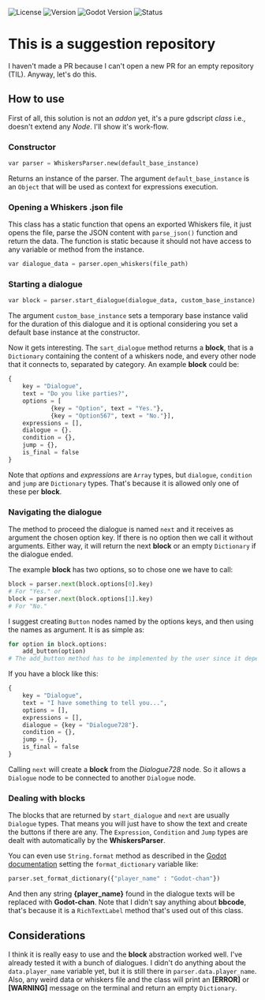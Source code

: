 ![License](https://img.shields.io/badge/license-MIT-blue.svg)
![Version](https://img.shields.io/badge/version-1.1.0-orange.svg)
![Godot Version](https://img.shields.io/badge/godot-3.1-brightgreen.svg)
![Status](https://img.shields.io/badge/status-beta-blue.svg)

# This is a suggestion repository

I haven't made a PR because I can't open a new PR for an empty repository (TIL). Anyway, let's do this.


## How to use
First of all, this solution is not an *addon* yet, it's a pure gdscript *class* i.e., doesn't extend any *Node*. I'll show it's work-flow.

### Constructor

``` Python
var parser = WhiskersParser.new(default_base_instance)
```
Returns an instance of the parser. The argument `default_base_instance` is an `Object` that will be used as context for expressions execution.

### Opening a Whiskers .json file

This class has a static function that opens an exported Whiskers file, it just opens the file, parse the JSON content with `parse_json()` function and return the data. The function is static because it should not have access to any variable or method from the instance.

``` Python
var dialogue_data = parser.open_whiskers(file_path)
```

### Starting a dialogue

``` Python
var block = parser.start_dialogue(dialogue_data, custom_base_instance)
```

The argument `custom_base_instance` sets a temporary base instance valid for the duration of this dialogue and it is optional considering you set a default base instance at the constructor.

Now it gets interesting. The `sart_dialogue` method returns a **block**, that is a `Dictionary` containing the content of a whiskers node, and every other node that it connects to, separated by category. An example **block** could be:

``` Python
{
	key = "Dialogue",
	text = "Do you like parties?",
	options = [
			{key = "Option", text = "Yes."},
			{key = "Option567", text = "No."}],
	expressions = [],
	dialogue = {}.
	condition = {},
	jump = {},
	is_final = false
}
```

Note that *options* and *expressions* are `Array` types, but `dialogue`, `condition` and `jump` are `Dictionary` types. That's because it is allowed only one of these per **block**.

### Navigating the dialogue

The method to proceed the dialogue is named `next` and it receives as argument the chosen option key. If there is no option then we call it without arguments. Either way, it will return the next **block** or an empty `Dictionary` if the dialogue ended.

The example **block** has two options, so to chose one we have to call:

``` Python
block = parser.next(block.options[0].key)
# For "Yes." or
block = parser.next(block.options[1].key)
# For "No."
```

I suggest creating `Button` nodes named by the options keys, and then using the names as argument. It is as simple as:

``` Python
for option in block.options:
	add_button(option)
# The add_button method has to be implemented by the user since it depends on the project
```

If you have a block like this:

``` Python
{
	key = "Dialogue",
	text = "I have something to tell you...",
	options = [],
	expressions = [],
	dialogue = {key = "Dialogue728"}.
	condition = {},
	jump = {},
	is_final = false
}
```

Calling `next` will create a **block** from the *Dialogue728* node. So it allows a `Dialogue` node to be connected to another `Dialogue` node.

### Dealing with blocks

The blocks that are returned by `start_dialogue` and `next` are usually `Dialogue` types. That means you will just have to show the text and create the buttons if there are any. The `Expression`, `Condition` and `Jump` types are dealt with automatically by the **WhiskersParser**.

You can even use `String.format` method as described in the [Godot documentation](https://docs.godotengine.org/en/3.0/getting_started/scripting/gdscript/gdscript_format_string.html#format-method-examples) setting the `format_dictionary` variable like:

``` Python
parser.set_format_dictionary({"player_name" : "Godot-chan"})
```

And then any string **{player_name}** found in the dialogue texts will be replaced with **Godot-chan**. Note that I didn't say anything about **bbcode**, that's because it is a `RichTextLabel` method that's used out of this class.

## Considerations

I think it is really easy to use and the **block** abstraction worked well. I've already tested it with a bunch of dialogues. I didn't do anything about the `data.player_name` variable yet, but it is still there in `parser.data.player_name`. Also, any weird data or whiskers file and the class will print an **[ERROR]** or **[WARNING]** message on the terminal and return an empty `Dictionary`.
